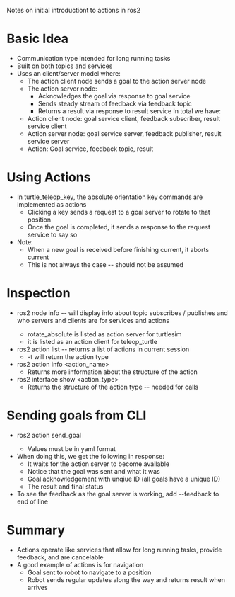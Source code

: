 Notes on initial introductiont to actions in ros2

# Basic Idea
- Communication type intended for long running tasks
- Built on both topics and services
- Uses an client/server model where: 
	- The action client node sends a goal to the action server node
	- The action server node: 
		- Acknowledges the goal via response to goal service
		- Sends steady stream of feedback via feedback topic
		- Returns a result via response to result service
In total we have: 
	- Action client node: goal service client, feedback subscriber, result service client
	- Action server node: goal service server, feedback publisher, result service server
	- Action: Goal service, feedback topic, result

# Using Actions
- In turtle_teleop_key, the absolute orientation key commands are implemented as actions
	- Clicking a key sends a request to a goal server to rotate to that position
	- Once the goal is completed, it sends a response to the request service to say so
- Note: 
	- When a new goal is received before finishing current, it aborts current
	- This is not always the case -- should not be assumed
	
# Inspection
- ros2 node info <node-name> -- will display info about topic subscribes / publishes and who servers and clients are for services and actions
	- rotate_absolute is listed as action server for turtlesim 
	- it is listed as an action client for teleop_turtle
- ros2 action list -- returns a list of actions in current session
	- -t will return the action type
- ros2 action info <action_name>
	- Returns more information about the structure of the action
- ros2 interface show <action_type>
	- Returns the structure of the action type -- needed for calls
	
# Sending goals from CLI
- ros2 action send_goal <action-name> <action-type> <values>
	- Values must be in yaml format
- When doing this, we get the following in response: 
	- It waits for the action server to become available
	- Notice that the goal was sent and what it was
	- Goal acknowledgement with unqiue ID (all goals have a unique ID)
	- The result and final status
- To see the feedback as the goal server is working, add --feedback to end of line

# Summary
- Actions operate like services that allow for long running tasks, provide feedback, and are cancelable
- A good example of actions is for navigation
	- Goal sent to robot to navigate to a position
	- Robot sends regular updates along the way and returns result when arrives

